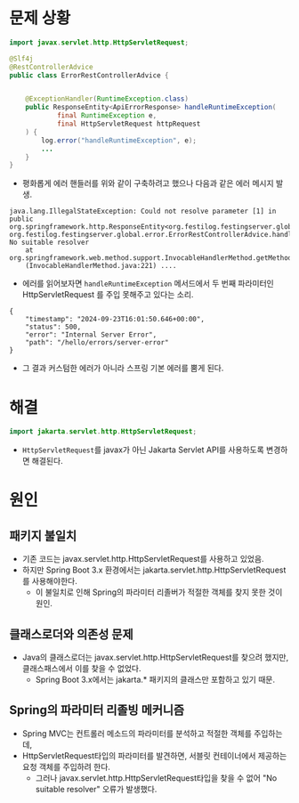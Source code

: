 # 문제 상황

```java
import javax.servlet.http.HttpServletRequest;

@Slf4j
@RestControllerAdvice
public class ErrorRestControllerAdvice {


    @ExceptionHandler(RuntimeException.class)
    public ResponseEntity<ApiErrorResponse> handleRuntimeException(
            final RuntimeException e,
            final HttpServletRequest httpRequest
    ) {
        log.error("handleRuntimeException", e);
        ...
    }
}
```

- 평화롭게 에러 핸들러를 위와 같이 구축하려고 했으나 다음과 같은 에러 메시지 발생.

```text
java.lang.IllegalStateException: Could not resolve parameter [1] in public org.springframework.http.ResponseEntity<org.festilog.festingserver.global.error.ApiErrorResponse> org.festilog.festingserver.global.error.ErrorRestControllerAdvice.handleRuntimeException(java.lang.RuntimeException,javax.servlet.http.HttpServletRequest): No suitable resolver
	at org.springframework.web.method.support.InvocableHandlerMethod.getMethodArgumentValues
	(InvocableHandlerMethod.java:221) ....
```

- 에러를 읽어보자면 `handleRuntimeException` 메서드에서 두 번째 파라미터인 HttpServletRequest 를 주입 못해주고 있다는 소리.  

```text
{
    "timestamp": "2024-09-23T16:01:50.646+00:00",
    "status": 500,
    "error": "Internal Server Error",
    "path": "/hello/errors/server-error"
}
```

- 그 결과 커스텀한 에러가 아니라 스프링 기본 에러를 뿜게 된다.

# 해결

```java
import jakarta.servlet.http.HttpServletRequest;
```

- `HttpServletRequest`를 javax가 아닌 Jakarta Servlet API를 사용하도록 변경하면 해결된다.

# 원인

## 패키지 불일치

- 기존 코드는 javax.servlet.http.HttpServletRequest를 사용하고 있었음.
- 하지만 Spring Boot 3.x 환경에서는 jakarta.servlet.http.HttpServletRequest를 사용해야한다.
  - 이 불일치로 인해 Spring의 파라미터 리졸버가 적절한 객체를 찾지 못한 것이 원인.

## 클래스로더와 의존성 문제

- Java의 클래스로더는 javax.servlet.http.HttpServletRequest를 찾으려 했지만, 클래스패스에서 이를 찾을 수 없었다.
  - Spring Boot 3.x에서는 jakarta.* 패키지의 클래스만 포함하고 있기 때문.

## Spring의 파라미터 리졸빙 메커니즘

- Spring MVC는 컨트롤러 메소드의 파라미터를 분석하고 적절한 객체를 주입하는데,
- HttpServletRequest타입의 파라미터를 발견하면, 서블릿 컨테이너에서 제공하는 요청 객체를 주입하려 한다.
  - 그러나 javax.servlet.http.HttpServletRequest타입을 찾을 수 없어 "No suitable resolver" 오류가 발생했다.
